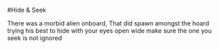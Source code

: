 #Hide & Seek

There was a morbid alien onboard,
That did spawn amongst the hoard
trying his best to hide
with your eyes open wide
make sure the one you seek is not ignored